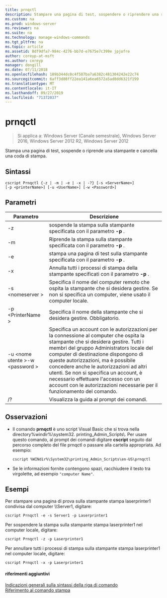 ```yaml
---
title: prnqctl
description: Stampare una pagina di test, sospendere o riprendere una stampante.
ms.custom: na
ms.prod: windows-server
ms.reviewer: na
ms.suite: na
ms.technology: manage-windows-commands
ms.tgt_pltfrm: na
ms.topic: article
ms.assetid: 8df9dfa7-984c-4276-bb7d-e7675e7c399e jpjofre
author: coreyp-at-msft
ms.author: coreyp
manager: dongill
ms.date: 07/11/2018
ms.openlocfilehash: 189b344dc0c4f587ba7a6382c481304242e22c74
ms.sourcegitcommit: 6aff3d88ff22ea141a6ea6572a5ad8dd6321f199
ms.translationtype: MT
ms.contentlocale: it-IT
ms.lasthandoff: 09/27/2019
ms.locfileid: "71372037"
---
```

# <a name="prnqctl"></a>prnqctl

>Si applica a: Windows Server (Canale semestrale), Windows Server 2016, Windows Server 2012 R2, Windows Server 2012

Stampa una pagina di test, sospende o riprende una stampante e cancella una coda di stampa.  

## <a name="syntax"></a>Sintassi  
```  
cscript Prnqctl {-z | -m | -e | -x | -?} [-s <ServerName>]   
[-p <printerName>] [-u <UserName>] [-w <Password>]  
```  
## <a name="parameters"></a>Parametri  

|Parametro|Descrizione|  
|-------|--------|  
|-z|sospende la stampa sulla stampante specificata con il parametro **-p** .|  
|-m|Riprende la stampa sulla stampante specificata con il parametro **-p** .|  
|-e|stampa una pagina di test sulla stampante specificata con il parametro **-p** .|  
|-x|Annulla tutti i processi di stampa della stampante specificati con il parametro **-p** .|  
|-s \<nomeserver >|Specifica il nome del computer remoto che ospita la stampante che si desidera gestire. Se non si specifica un computer, viene usato il computer locale.|  
|-p \<PrinterName >|Specifica il nome della stampante che si desidera gestire. Obbligatorio.|  
|-u \<nome utente >-w \<password >|Specifica un account con le autorizzazioni per la connessione al computer che ospita la stampante che si desidera gestire. Tutti i membri del gruppo Administrators locale del computer di destinazione dispongono di queste autorizzazioni, ma è possibile concedere anche le autorizzazioni ad altri utenti. Se non si specifica un account, è necessario effettuare l'accesso con un account con le autorizzazioni necessarie per il funzionamento del comando.|  
|/?|Visualizza la guida al prompt dei comandi.|  

## <a name="remarks"></a>Osservazioni  
- Il comando **prnqctl** è uno script Visual Basic che si trova nella directory%windir%\system32\. printing_Admin_Scripts\\<language>. Per usare questo comando, al prompt dei comandi digitare **cscript** seguito dal percorso completo del file prnqctl o passare alla cartella appropriata. Ad esempio:  
  ```  
  cscript %WINdir%\System32\printing_Admin_Scripts\en-US\prnqctl  
  ```  
- Se le informazioni fornite contengono spazi, racchiudere il testo tra virgolette, ad esempio `"computer Name"`.  

## <a name="BKMK_examples"></a>Esempi  
Per stampare una pagina di prova sulla stampante stampa laserprinter1 condivisa dal computer \\\Server1, digitare:  
```  
cscript Prnqctl -e -s Server1 -p Laserprinter1  
```  
Per sospendere la stampa sulla stampante stampa laserprinter1 nel computer locale, digitare:  
```  
cscript Prnqctl -z -p Laserprinter1  
```  
Per annullare tutti i processi di stampa sulla stampante stampa laserprinter1 nel computer locale, digitare:  
```  
cscript Prnqctl -x -p Laserprinter1  
```  

#### <a name="additional-references"></a>riferimenti aggiuntivi  
[Indicazioni generali sulla sintassi della riga di comando](command-line-syntax-key.md)  
[Riferimento al comando stampa](print-command-reference.md)  
